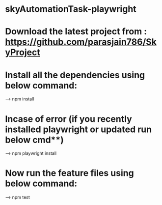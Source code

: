 # skyAutomationTask-playwright

# Download the latest project from : https://github.com/parasjain786/SkyProject

# Install all the dependencies using below command:
--> npm install

# Incase of error (if you recently installed playwright or updated run below cmd**)
--> npm playwright install

# Now run the feature files using below command:
--> npm test